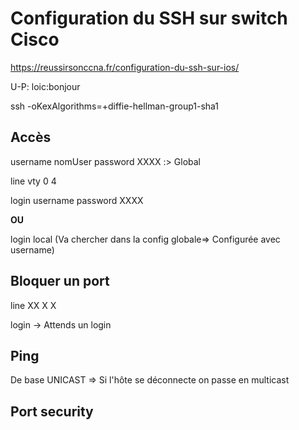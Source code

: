 # Configuration du SSH sur switch Cisco

https://reussirsonccna.fr/configuration-du-ssh-sur-ios/

U-P: loic:bonjour

 ssh -oKexAlgorithms=+diffie-hellman-group1-sha1

## Accès

username nomUser password XXXX :> Global

line vty 0 4

login username password XXXX

**OU**

login local (Va chercher dans la config globale=> Configurée avec username)

## Bloquer un port

line XX X X

login -> Attends un login

## Ping

De base UNICAST => Si l'hôte se déconnecte on passe en multicast

## Port security
